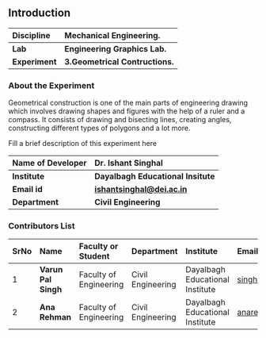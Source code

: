 ## Introduction

<b>Discipline | <b> Mechanical Engineering.
:--|:--|
<b> Lab | <b> Engineering Graphics Lab.
<b> Experiment| <b> 3.Geometrical Contructions.

### About the Experiment 
Geometrical construction is one of the main parts of engineering drawing which involves drawing shapes and figures with the help of a ruler and a compass. It consists of drawing and bisecting lines, creating angles, constructing different types of polygons and a lot more.

Fill a brief description of this experiment here

<b>Name of Developer | <b> Dr. Ishant Singhal
:--|:--|
<b> Institute | <b>  Dayalbagh Educational Insitute
<b> Email id|     <b>  ishantsinghal@dei.ac.in
<b> Department | <b> Civil Engineering

### Contributors List

SrNo | Name | Faculty or Student | Department| Institute | Email id
:--|:--|:--|:--|:--|:--|
1 | <b> Varun Pal Singh | Faculty of Engineering | Civil Engineering | Dayalbagh Educational Institute | singhvarun928@gmail.com
2 | <b> Ana Rehman | Faculty of Engineering  | Civil Engineering | Dayalbagh Educational Institute | anarehmanana@gmail.com

